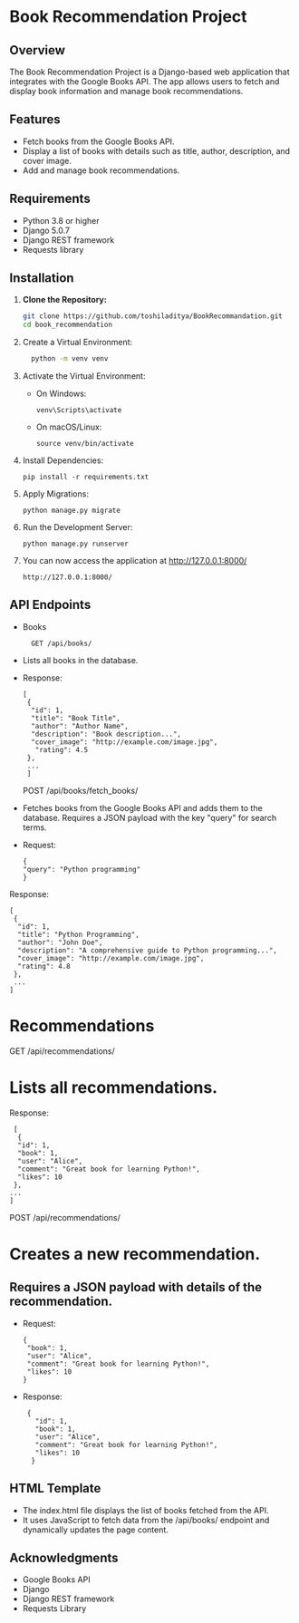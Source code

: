 # Book Recommendation Project

## Overview

The Book Recommendation Project is a Django-based web application that integrates with the Google Books API. The app allows users to fetch and display book information and manage book recommendations.

## Features

- Fetch books from the Google Books API.
- Display a list of books with details such as title, author, description, and cover image.
- Add and manage book recommendations.

## Requirements

- Python 3.8 or higher
- Django 5.0.7
- Django REST framework
- Requests library

## Installation

1. **Clone the Repository:**

   ```bash
   git clone https://github.com/toshiladitya/BookRecommandation.git
   cd book_recommendation

2. Create a Virtual Environment:

     ```bash
       python -m venv venv

3. Activate the Virtual Environment:

   - On Windows:

         venv\Scripts\activate

   - On macOS/Linux:

         source venv/bin/activate

4. Install Dependencies:

       pip install -r requirements.txt

5. Apply Migrations:

       python manage.py migrate
6. Run the Development Server:

       python manage.py runserver

7. You can now access the application at http://127.0.0.1:8000/

       http://127.0.0.1:8000/ 


## API Endpoints
- Books

        GET /api/books/

- Lists all books in the database.

- Response:

      [
       {
        "id": 1,
        "title": "Book Title",
        "author": "Author Name",
        "description": "Book description...",
        "cover_image": "http://example.com/image.jpg",
         "rating": 4.5
       },
       ...
       ]
    POST /api/books/fetch_books/

- Fetches books from the Google Books API and adds them to the database. Requires a JSON payload with the key "query" for search terms.

- Request:

      {
      "query": "Python programming"
      }
 Response:

    [
     {
      "id": 1,
      "title": "Python Programming",
      "author": "John Doe",
      "description": "A comprehensive guide to Python programming...",
      "cover_image": "http://example.com/image.jpg",
      "rating": 4.8
     },
     ...
    ]
# Recommendations

 GET /api/recommendations/

# Lists all recommendations.

 Response:

     [
      {
      "id": 1,
      "book": 1,
      "user": "Alice",
      "comment": "Great book for learning Python!",
      "likes": 10
     },
    ...
    ]

POST /api/recommendations/

# Creates a new recommendation. 
## Requires a JSON payload with details of the recommendation.

- Request:

      {
       "book": 1,
       "user": "Alice",
       "comment": "Great book for learning Python!",
       "likes": 10
      }
- Response:

       {
         "id": 1,
         "book": 1,
         "user": "Alice",
         "comment": "Great book for learning Python!",
         "likes": 10
        }
          
## HTML Template
- The index.html file displays the list of books fetched from the API.
- It uses JavaScript to fetch data from the /api/books/ endpoint and dynamically updates the page content.


## Acknowledgments
- Google Books API
- Django
- Django REST framework
- Requests Library
